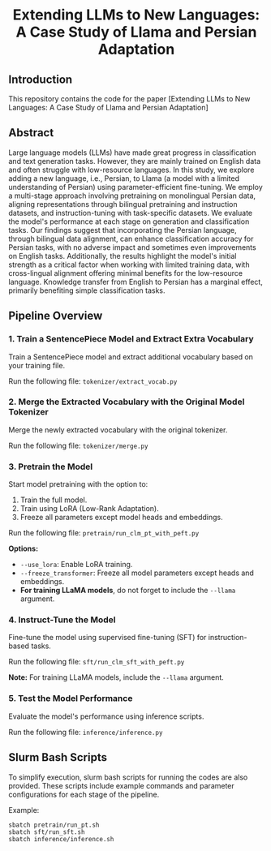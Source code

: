 # <p align="center">Extending LLMs to New Languages: A Case Study of Llama and Persian Adaptation</p>
## Introduction
This repository contains the code for the paper [Extending LLMs to New Languages: A Case Study of Llama and Persian Adaptation]
## Abstract
Large language models (LLMs) have made great progress in classification and text generation tasks. However, they are mainly trained on English data and often struggle with low-resource languages. In this study, we explore adding a new language, i.e., Persian, to Llama (a model with a limited understanding of Persian) using parameter-efficient fine-tuning. We employ a multi-stage approach involving pretraining on monolingual Persian data, aligning representations through bilingual pretraining and instruction datasets, and instruction-tuning with task-specific datasets. We evaluate the model's performance at each stage on generation and classification tasks. Our findings suggest that incorporating the Persian language, through bilingual data alignment, can enhance classification accuracy for Persian tasks, with no adverse impact and sometimes even improvements on English tasks. Additionally, the results highlight the model's initial strength as a critical factor when working with limited training data, with cross-lingual alignment offering minimal benefits for the low-resource language. Knowledge transfer from English to Persian has a marginal effect, primarily benefiting simple classification tasks.

## Pipeline Overview

### 1. Train a SentencePiece Model and Extract Extra Vocabulary
Train a SentencePiece model and extract additional vocabulary based on your training file.

Run the following file: ```tokenizer/extract_vocab.py```

### 2. Merge the Extracted Vocabulary with the Original Model Tokenizer
Merge the newly extracted vocabulary with the original tokenizer.

Run the following file: ```tokenizer/merge.py```

### 3. Pretrain the Model
Start model pretraining with the option to:

1. Train the full model.
2. Train using LoRA (Low-Rank Adaptation).
3. Freeze all parameters except model heads and embeddings.


Run the following file: ```pretrain/run_clm_pt_with_peft.py```

**Options:**
- `--use_lora`: Enable LoRA training.
- `--freeze_transformer`: Freeze all model parameters except heads and embeddings.
- **For training LLaMA models**, do not forget to include the `--llama` argument.

### 4. Instruct-Tune the Model
Fine-tune the model using supervised fine-tuning (SFT) for instruction-based tasks.

Run the following file: ```sft/run_clm_sft_with_peft.py```

**Note:** For training LLaMA models, include the `--llama` argument.

### 5. Test the Model Performance
Evaluate the model's performance using inference scripts.

Run the following file: ```inference/inference.py```

## Slurm Bash Scripts
To simplify execution, slurm bash scripts for running the codes are also provided. These scripts include example commands and parameter configurations for each stage of the pipeline.

Example:
```
sbatch pretrain/run_pt.sh
sbatch sft/run_sft.sh
sbatch inference/inference.sh
```

